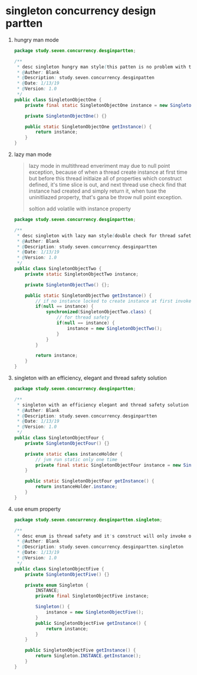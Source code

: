 # singleton concurrency design partten

1. hungry man mode

   ```java
   package study.seven.concurrency.desginpartten;
   
   /**
    * desc singleton hungry man style(this patten is no problem with thread safety)
    * @Auther: Blank
    * @Description: study.seven.concurrency.desginpatten
    * @Date: 1/13/19
    * @Version: 1.0
    */
   public class SingletonObjectOne {
       private final static SingletonObjectOne instance = new SingletonObjectOne();
   
       private SingletonObjectOne() {}
   
       public static SingletonObjectOne getInstance() {
           return instance;
       }
   }
   ```

2. lazy man mode

   >  lazy mode in multithread enveriment may due to null point exception, because of when a thread create instance at first time but before this thread initlaize all of properties which construct defined, it's time slice is out, and next thread use check find that instance had created and simply return it, when tuse the uninitliazed property, that's gana be throw null point exception.
   >
   > soltion add volatile with instance property
   >
   >

   ```java
   package study.seven.concurrency.desginpartten;
   
   /**
    * desc singleton with lazy man style(double check for thread safety)
    * @Auther: Blank
    * @Description: study.seven.concurrency.desginpartten
    * @Date: 1/13/19
    * @Version: 1.0
    */
   public class SingletonObjectTwo {
       private static SingletonObjectTwo instance;
   
       private SingletonObjectTwo() {};
   
       public static SingletonObjectTwo getInstance() {
           // if no instance locked to create instance at first invoke
           if(null == instance) {
               synchronized(SingletonObjectTwo.class) {
                   // for thread safety
                   if(null == instance) {
                       instance = new SingletonObjectTwo();
                   }
               }
           }
   
           return instance;
       }
   }
   ```

3. singleton with an efficiency, elegant and thread safety solution

   ```java
   package study.seven.concurrency.desginpartten;
   
   /**
    * singleton with an efficiency elegant and thread safety solution
    * @Auther: Blank
    * @Description: study.seven.concurrency.desginpartten
    * @Date: 1/13/19
    * @Version: 1.0
    */
   public class SingletonObjectFour {
       private SingletonObjectFour() {}
   
       private static class instanceHolder {
           // jvm run static only one time
           private final static SingletonObjectFour instance = new SingletonObjectFour();
       }
   
       public static SingletonObjectFour getInstance() {
           return instanceHolder.instance;
       }
   }
   ```

4. use enum property

   ```java
   package study.seven.concurrency.desginpartten.singleton;
   
   /**
    * desc enum is thread safety and it's construct will only invoke one time
    * @Auther: Blank
    * @Description: study.seven.concurrency.desginpartten.singleton
    * @Date: 1/13/19
    * @Version: 1.0
    */
   public class SingletonObjectFive {
       private SingletonObjectFive() {}
   
       private enum Singleton {
           INSTANCE;
           private final SingletonObjectFive instance;
   
           Singleton() {
               instance = new SingletonObjectFive();
           }
           public SingletonObjectFive getInstance() {
               return instance;
           }
       }
   
       public SingletonObjectFive getInstance() {
           return Singleton.INSTANCE.getInstance();
       }
   }
   ```


